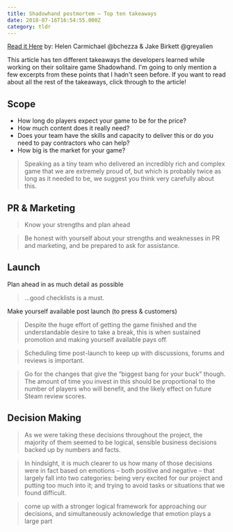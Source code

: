 ```yaml
---
title: Shadowhand postmortem – Top ten takeaways
date: 2018-07-16T16:54:55.000Z
category: tldr
---
```


[Read it Here](http://greyaliengames.com/blog/shadowhand-postmortem-top-ten-takeaways/)
by: Helen Carmichael @bchezza & Jake Birkett @greyalien

This article has ten different takeaways the developers learned while working on their solitaire game Shadowhand. I'm going to only mention a few excerpts from these points that I hadn't seen before. If you want to read about all the rest of the takeaways, click through to the article!

## Scope

- How long do players expect your game to be for the price?
- How much content does it really need?
- Does your team have the skills and capacity to deliver this or do you need to pay contractors who can help?
- How big is the market for your game?

> Speaking as a tiny team who delivered an incredibly rich and complex game that we are extremely proud of, but which is probably twice as long as it needed to be, we suggest you think very carefully about this.

## PR & Marketing

> Know your strengths and plan ahead

> Be honest with yourself about your strengths and weaknesses in PR and marketing, and be prepared to ask for assistance.

## Launch

Plan ahead in as much detail as possible

> ...good checklists is a must.

Make yourself available post launch (to press & customers)

> Despite the huge effort of getting the game finished and the understandable desire to take a break, this is when sustained promotion and making yourself available pays off.

> Scheduling time post-launch to keep up with discussions, forums and reviews is important.

> Go for the changes that give the “biggest bang for your buck” though. The amount of time you invest in this should be proportional to the number of players who will benefit, and the likely effect on future Steam review scores.

## Decision Making

> As we were taking these decisions throughout the project, the majority of them seemed to be logical, sensible business decisions backed up by numbers and facts.

> In hindsight, it is much clearer to us how many of those decisions were in fact based on emotions – both positive and negative – that largely fall into two categories: being very excited for our project and putting too much into it; and trying to avoid tasks or situations that we found difficult.

> come up with a stronger logical framework for approaching our decisions, and simultaneously acknowledge that emotion plays a large part

